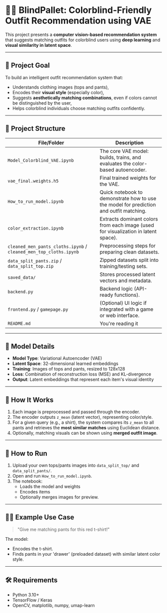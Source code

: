 # 👕🧠 BlindPallet: Colorblind-Friendly Outfit Recommendation using VAE

This project presents a **computer vision-based recommendation system** that suggests matching outfits for colorblind users using **deep learning** and **visual similarity in latent space**.

---

## 🎯 Project Goal

To build an intelligent outfit recommendation system that:
- Understands clothing images (tops and pants),
- Encodes their **visual style** (especially color),
- Suggests **aesthetically matching combinations**, even if colors cannot be distinguished by the user,
- Helps colorblind individuals choose matching outfits confidently.

---

## 🧩 Project Structure

| File/Folder | Description |
|-------------|-------------|
| `Model_Colorblind_VAE.ipynb` | The core VAE model: builds, trains, and evaluates the color-based autoencoder. |
| `vae_final.weights.h5` | Final trained weights for the VAE. |
| `How_to_run_model.ipynb` | Quick notebook to demonstrate how to use the model for prediction and outfit matching. |
| `color_extraction.ipynb` | Extracts dominant colors from each image (used for visualization in latent space). |
| `cleaned_men_pants_cloths.ipynb` / `cleaned_men_top_cloths.ipynb` | Preprocessing steps for preparing clean datasets. |
| `data_split_pants.zip` / `data_split_top.zip` | Zipped datasets split into training/testing sets. |
| `saved_data/` | Stores processed latent vectors and metadata. |
| `backend.py` | Backend logic (API-ready functions). |
| `frontend.py` / `gamepage.py` | (Optional) UI logic if integrated with a game or web interface. |
| `README.md` | You're reading it |

---

## 🧠 Model Details

- **Model Type**: Variational Autoencoder (VAE)
- **Latent Space**: 32-dimensional learned embeddings
- **Training**: Images of tops and pants, resized to 128x128
- **Loss**: Combination of reconstruction loss (MSE) and KL-divergence
- **Output**: Latent embeddings that represent each item's visual identity

---

## 🧪 How It Works

1. Each image is preprocessed and passed through the encoder.
2. The encoder outputs `z_mean` (latent vector), representing color/style.
3. For a given query (e.g., a shirt), the system compares its `z_mean` to all pants and retrieves the **most similar matches** using Euclidean distance.
4. Optionally, matching visuals can be shown using **merged outfit image**.

---

## 🚀 How to Run

1. Upload your own tops/pants images into `data_split_top/` and `data_split_pants/`.
2. Open and run `How_to_run_model.ipynb`.
3. The notebook:
   - Loads the model and weights
   - Encodes items
   - Optionally merges images for preview.

---

## 🧑‍💻 Example Use Case

> "Give me matching pants for this red t-shirt!"

The model:
- Encodes the t-shirt.
- Finds pants in your 'drawer' (preloaded dataset) with similar latent color style.

---

## 🛠️ Requirements

- Python 3.10+
- TensorFlow / Keras
- OpenCV, matplotlib, numpy, umap-learn
